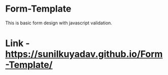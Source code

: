 # Form-Template
This is basic form design with javascript validation.

# Link - https://sunilkuyadav.github.io/Form-Template/
